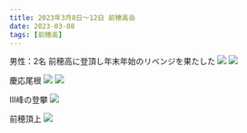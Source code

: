 ```yaml
---
title: 2023年3月8日〜12日 前穂高岳
date: 2023-03-08
tags: [前穂高]
---
```


男性：2名
前穂高に登頂し年末年始のリベンジを果たした
![](/2023/03/08/20230308/20230308_1.png)
![](/2023/03/08/20230308/20230308_2.png)

慶応尾根
![](/2023/03/08/20230308/20230308_3.png)
![](/2023/03/08/20230308/20230308_4.png)

Ⅲ峰の登攀
![](/2023/03/08/20230308/20230308_5.png)

前穂頂上
![](/2023/03/08/20230308/20230308_6.png)



